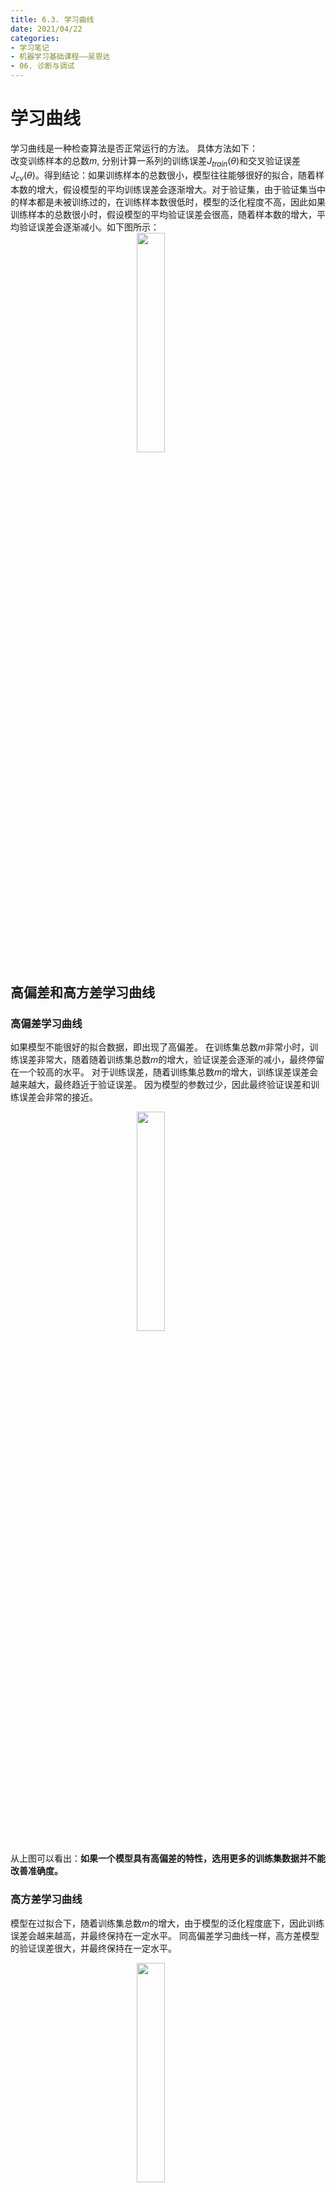 ```yaml
---
title: 6.3. 学习曲线
date: 2021/04/22
categories: 
- 学习笔记
- 机器学习基础课程——吴恩达
- 06. 诊断与调试
---
```

<style>
img{
    width: 30%;
    padding-left: 40%;
}
</style>

# 学习曲线
学习曲线是一种检查算法是否正常运行的方法。 具体方法如下：   
改变训练样本的总数$m$, 分别计算一系列的训练误差$J_{train}(\theta)$和交叉验证误差$J_{cv}(\theta)$。得到结论：如果训练样本的总数很小，模型往往能够很好的拟合，随着样本数的增大，假设模型的平均训练误差会逐渐增大。对于验证集，由于验证集当中的样本都是未被训练过的，在训练样本数很低时，模型的泛化程度不高，因此如果训练样本的总数很小时，假设模型的平均验证误差会很高，随着样本数的增大，平均验证误差会逐渐减小。如下图所示：  
![](https://cdn.jsdelivr.net/gh/l61012345/Pic/master/img/20210312162734.png)   

## 高偏差和高方差学习曲线
### 高偏差学习曲线
如果模型不能很好的拟合数据，即出现了高偏差。  在训练集总数$m$非常小时，训练误差非常大，随着随着训练集总数$m$的增大，验证误差会逐渐的减小，最终停留在一个较高的水平。 对于训练误差，随着训练集总数$m$的增大，训练误差误差会越来越大，最终趋近于验证误差。  因为模型的参数过少，因此最终验证误差和训练误差会非常的接近。   

<img src = https://cdn.jsdelivr.net/gh/l61012345/Pic/img/20210821152919.png width=80%>     

从上图可以看出：**如果一个模型具有高偏差的特性，选用更多的训练集数据并不能改善准确度。**   

### 高方差学习曲线
模型在过拟合下，随着训练集总数$m$的增大，由于模型的泛化程度底下，因此训练误差会越来越高，并最终保持在一定水平。  同高偏差学习曲线一样，高方差模型的验证误差很大，并最终保持在一定水平。   

<img src = https://cdn.jsdelivr.net/gh/l61012345/Pic/img/20210821153002.png width=80%>  

从上图可以看出：**如果一个模型具有高方差的特性，选用更多的训练集数据能够改善准确度。**    